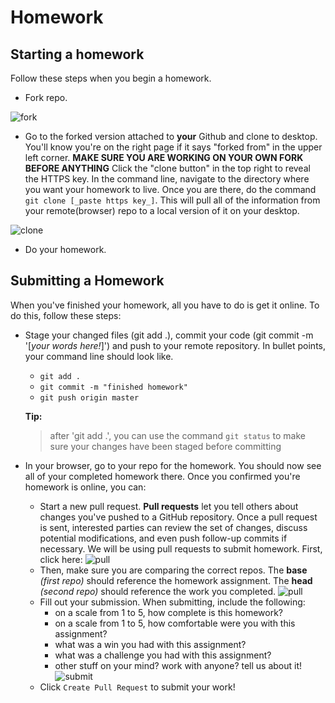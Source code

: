 # Homework 

## Starting a homework

Follow these steps when you begin a homework.

* Fork repo.

![fork](https://i.imgur.com/N1TxHZF.png)

*  Go to the forked version attached to **your** Github and clone to desktop.  You'll know you're on the right page if it says "forked from" in the upper left corner. **MAKE SURE YOU ARE WORKING ON YOUR OWN FORK BEFORE ANYTHING** Click the "clone button" in the top right to reveal the HTTPS key.  In the command line, navigate to the directory where you want your homework to live.  Once you are there, do the command `git clone [_paste https key_]`.  This will pull all of the information from your remote(browser) repo to a local version of it on your desktop.

![clone](https://i.imgur.com/ll7qjYD.png)

*  Do your homework.

## Submitting a Homework

When you've finished your homework, all you have to do is get it online.  To do this, follow these steps:
 
- Stage your changed files (git add .), commit your code (git commit -m '[_your words here!_]') and push to your remote repository.  In bullet points, your command line should look like. 
    - `git add .`
    - `git commit -m "finished homework"`
    - `git push origin master`

    **Tip:**
    > after 'git add .', you can use the command `git status` to make sure your changes have been staged before committing

- In your browser, go to your repo for the homework. You should now see all of your completed homework there.  Once you confirmed you're homework is online, you can:
    - Start a new pull request. **Pull requests** let you tell others about changes you've pushed to a GitHub repository. Once a pull request is sent, interested parties can review the set of changes, discuss potential modifications, and even push follow-up commits if necessary. We will be using pull requests to submit homework. First, click here: 
    ![pull](https://i.imgur.com/phyB0kE.png)
    - Then, make sure you are comparing the correct repos. The **base** _(first repo)_ should reference the homework assignment. The **head** _(second repo)_ should reference the work you completed.
    ![pull](https://i.imgur.com/ImcQvx0.png)
    - Fill out your submission. When submitting, include the following:
        - on a scale from 1 to 5, how complete is this homework?
        - on a scale from 1 to 5, how comfortable were you with this assignment?
        - what was a win you had with this assignment?
        - what was a challenge you had with this assignment?
        - other stuff on your mind? work with anyone?  tell us about it!
    ![submit](https://i.imgur.com/ni3LWg7.png)
    - Click `Create Pull Request` to submit your work!
    
